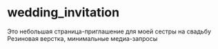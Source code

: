 # wedding_invitation
Это небольшая страница-приглашение для моей сестры на свадьбу
Резиновая верстка, минимальные медиа-запросы

